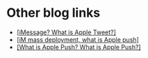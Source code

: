 # Other blog links

- [[iMessage? What is Apple Tweet?]](hhttps://tommylei821.github.io/)
- [[iM mass deployment, what is Apple push]](https://tommylei821.github.io/)
- [[What is Apple Push? What is Apple Push?]](https://tommylei821.github.io/)
